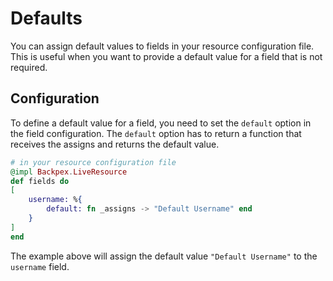 # Defaults

You can assign default values to fields in your resource configuration file. This is useful when you want to provide a default value for a field that is not required.

## Configuration

To define a default value for a field, you need to set the `default` option in the field configuration. The `default` option has to return a function that receives the assigns and returns the default value.

```elixir
# in your resource configuration file
@impl Backpex.LiveResource
def fields do
[
    username: %{
        default: fn _assigns -> "Default Username" end
    }
]
end
```

The example above will assign the default value `"Default Username"` to the `username` field.
